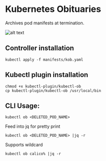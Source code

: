 # Kubernetes Obituaries
Archives pod manifests at termination.

![alt text](https://github.com/lannparty/kob/blob/main/kob-arch.png?raw=true)

## Controller installation
```
kubectl apply -f manifests/kob.yaml
```

## Kubectl plugin installation
```
chmod +x kubectl-plugin/kubectl-ob
cp kubectl-plugin/kubectl-ob /usr/local/bin
```

## CLI Usage:
```
kubectl ob <DELETED_POD_NAME>
```
Feed into jq for pretty print
```
kubectl ob <DELETED_POD_NAME> |jq -r
```
Supports wildcard
```
kubectl ob calico% |jq -r
```
